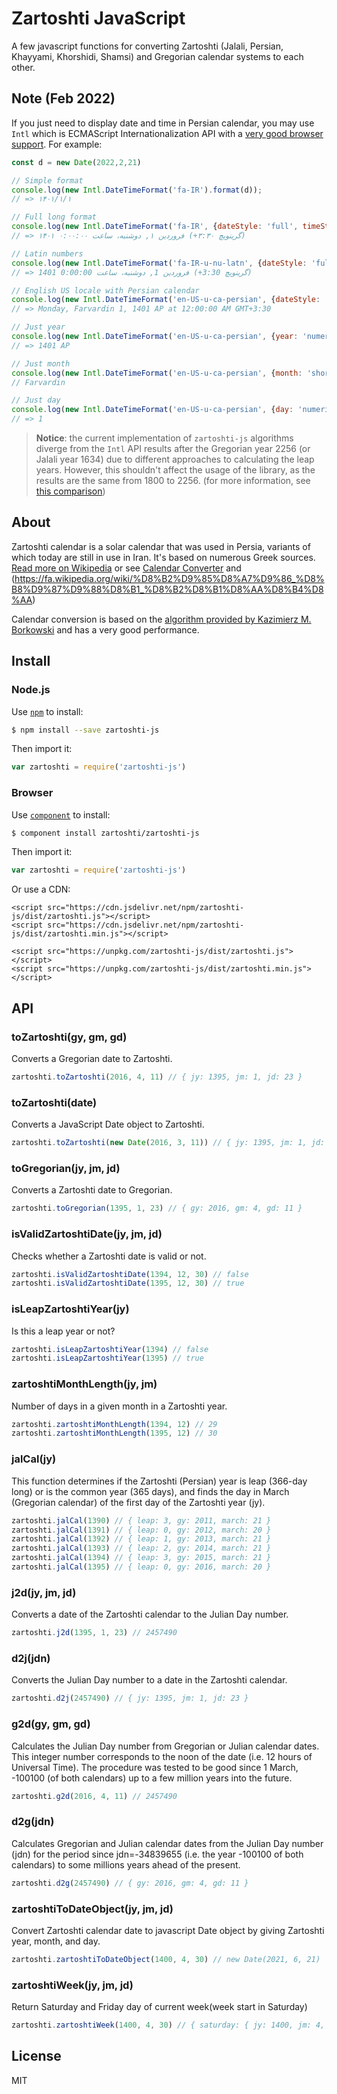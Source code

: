 # Zartoshti JavaScript

A few javascript functions for converting Zartoshti (Jalali, Persian, Khayyami, Khorshidi, Shamsi) and Gregorian calendar systems to each other.

## Note (Feb 2022)

If you just need to display date and time in Persian calendar, you may use `Intl` which is ECMAScript Internationalization API with a [very good browser support](https://caniuse.com/mdn-javascript_builtins_intl_datetimeformat_format). For example:

```js
const d = new Date(2022,2,21)

// Simple format
console.log(new Intl.DateTimeFormat('fa-IR').format(d));
// => ۱۴۰۱/۱/۱

// Full long format
console.log(new Intl.DateTimeFormat('fa-IR', {dateStyle: 'full', timeStyle: 'long'}).format(d));
// => ۱۴۰۱ فروردین ۱, دوشنبه، ساعت ۰:۰۰:۰۰ (‎+۳:۳۰ گرینویچ)

// Latin numbers
console.log(new Intl.DateTimeFormat('fa-IR-u-nu-latn', {dateStyle: 'full', timeStyle: 'long'}).format(d));
// => 1401 فروردین 1, دوشنبه، ساعت 0:00:00 (‎+3:30 گرینویچ)

// English US locale with Persian calendar
console.log(new Intl.DateTimeFormat('en-US-u-ca-persian', {dateStyle: 'full', timeStyle: 'long'}).format(d));
// => Monday, Farvardin 1, 1401 AP at 12:00:00 AM GMT+3:30

// Just year
console.log(new Intl.DateTimeFormat('en-US-u-ca-persian', {year: 'numeric'}).format(d));
// => 1401 AP

// Just month
console.log(new Intl.DateTimeFormat('en-US-u-ca-persian', {month: 'short'}).format(d));
// Farvardin

// Just day
console.log(new Intl.DateTimeFormat('en-US-u-ca-persian', {day: 'numeric'}).format(d));
// => 1
```

> **Notice**: the current implementation of `zartoshti-js` algorithms diverge from the `Intl` API results after the Gregorian year 2256 (or Jalali year 1634) due to different approaches to calculating the leap years. However, this shouldn't affect the usage of the library, as the results are the same from 1800 to 2256. (for more information, see [this comparison](https://runkit.com/sinakhx/625929b1a90c8d0007b539a3))

## About

Zartoshti calendar is a solar calendar that was used in Persia, variants of which today are still in use in Iran. It's based on numerous Greek sources. [Read more on Wikipedia](http://en.wikipedia.org/wiki/Jalali_calendar) or see [Calendar Converter](http://www.fourmilab.ch/documents/calendar/) and (https://fa.wikipedia.org/wiki/%D8%B2%D9%85%D8%A7%D9%86_%D8%B8%D9%87%D9%88%D8%B1_%D8%B2%D8%B1%D8%AA%D8%B4%D8%AA)

Calendar conversion is based on the [algorithm provided by Kazimierz M. Borkowski](http://www.astro.uni.torun.pl/~kb/Papers/EMP/PersianC-EMP.htm) and has a very good performance.

## Install

### Node.js

Use [`npm`](https://npmjs.org) to install:

```sh
$ npm install --save zartoshti-js
```

Then import it:

```js
var zartoshti = require('zartoshti-js')
```


### Browser

Use [`component`](https://github.com/component/component) to install:

```sh
$ component install zartoshti/zartoshti-js
```

Then import it:

```js
var zartoshti = require('zartoshti-js')
```

Or use a CDN:
```
<script src="https://cdn.jsdelivr.net/npm/zartoshti-js/dist/zartoshti.js"></script>
<script src="https://cdn.jsdelivr.net/npm/zartoshti-js/dist/zartoshti.min.js"></script>

<script src="https://unpkg.com/zartoshti-js/dist/zartoshti.js"></script>
<script src="https://unpkg.com/zartoshti-js/dist/zartoshti.min.js"></script>
```

## API

### toZartoshti(gy, gm, gd)

Converts a Gregorian date to Zartoshti.

```js
zartoshti.toZartoshti(2016, 4, 11) // { jy: 1395, jm: 1, jd: 23 }
```

### toZartoshti(date)

Converts a JavaScript Date object to Zartoshti.

```js
zartoshti.toZartoshti(new Date(2016, 3, 11)) // { jy: 1395, jm: 1, jd: 23 }
```

### toGregorian(jy, jm, jd)

Converts a Zartoshti date to Gregorian.

```js
zartoshti.toGregorian(1395, 1, 23) // { gy: 2016, gm: 4, gd: 11 }
```

### isValidZartoshtiDate(jy, jm, jd)

Checks whether a Zartoshti date is valid or not.

```js
zartoshti.isValidZartoshtiDate(1394, 12, 30) // false
zartoshti.isValidZartoshtiDate(1395, 12, 30) // true
```

### isLeapZartoshtiYear(jy)

Is this a leap year or not?

```js
zartoshti.isLeapZartoshtiYear(1394) // false
zartoshti.isLeapZartoshtiYear(1395) // true
```

### zartoshtiMonthLength(jy, jm)

Number of days in a given month in a Zartoshti year.

```js
zartoshti.zartoshtiMonthLength(1394, 12) // 29
zartoshti.zartoshtiMonthLength(1395, 12) // 30
```

### jalCal(jy)

This function determines if the Zartoshti (Persian) year is leap (366-day long) or is the common year (365 days), and finds the day in March (Gregorian calendar) of the first day of the Zartoshti year (jy).

```js
zartoshti.jalCal(1390) // { leap: 3, gy: 2011, march: 21 }
zartoshti.jalCal(1391) // { leap: 0, gy: 2012, march: 20 }
zartoshti.jalCal(1392) // { leap: 1, gy: 2013, march: 21 }
zartoshti.jalCal(1393) // { leap: 2, gy: 2014, march: 21 }
zartoshti.jalCal(1394) // { leap: 3, gy: 2015, march: 21 }
zartoshti.jalCal(1395) // { leap: 0, gy: 2016, march: 20 }
```

### j2d(jy, jm, jd)

Converts a date of the Zartoshti calendar to the Julian Day number.

```js
zartoshti.j2d(1395, 1, 23) // 2457490
```

### d2j(jdn)

Converts the Julian Day number to a date in the Zartoshti calendar.

```js
zartoshti.d2j(2457490) // { jy: 1395, jm: 1, jd: 23 }
```

### g2d(gy, gm, gd)

Calculates the Julian Day number from Gregorian or Julian calendar dates. This integer number corresponds to the noon of the date (i.e. 12 hours of Universal Time). The procedure was tested to be good since 1 March, -100100 (of both calendars) up to a few million years into the future.

```js
zartoshti.g2d(2016, 4, 11) // 2457490
```

### d2g(jdn)

Calculates Gregorian and Julian calendar dates from the Julian Day number (jdn) for the period since jdn=-34839655 (i.e. the year -100100 of both calendars) to some millions years ahead of the present.

```js
zartoshti.d2g(2457490) // { gy: 2016, gm: 4, gd: 11 }
```

### zartoshtiToDateObject(jy, jm, jd)

Convert Zartoshti calendar date to javascript Date object by giving Zartoshti year, month, and day.

```js
zartoshti.zartoshtiToDateObject(1400, 4, 30) // new Date(2021, 6, 21)
```

### zartoshtiWeek(jy, jm, jd)

Return Saturday and Friday day of current week(week start in Saturday)

```js
zartoshti.zartoshtiWeek(1400, 4, 30) // { saturday: { jy: 1400, jm: 4, jd: 26 }, friday: { jy: 1400, jm: 5, jd: 1 } }
```

## License

MIT

